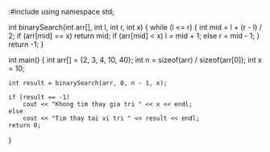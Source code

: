 :#include <iostream>
using namespace std;

int binarySearch(int arr[], int l, int r, int x) {
    while (l <= r) {
        int mid = l + (r - l) / 2;
        if (arr[mid] == x)
            return mid;
        if (arr[mid] < x)
            l = mid + 1;
        else
            r = mid - 1;
    }
    return -1;
}

int main() {
    int arr[] = {2, 3, 4, 10, 40};
    int n = sizeof(arr) / sizeof(arr[0]);
    int x = 10;

    int result = binarySearch(arr, 0, n - 1, x);

    if (result == -1)
        cout << "Khong tim thay gia tri " << x << endl;
    else
        cout << "Tim thay tai vi tri " << result << endl;
    return 0;
}
